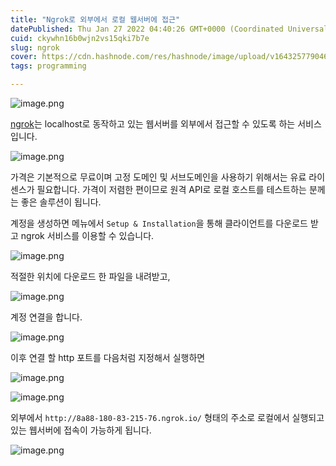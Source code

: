 ```yaml
---
title: "Ngrok로 외부에서 로컬 웹서버에 접근"
datePublished: Thu Jan 27 2022 04:40:26 GMT+0000 (Coordinated Universal Time)
cuid: ckywhn16b0wjn2vs15qki7b7e
slug: ngrok
cover: https://cdn.hashnode.com/res/hashnode/image/upload/v1643257790467/53nS-k4t-.png
tags: programming

---
```



![image.png](https://cdn.hashnode.com/res/hashnode/image/upload/v1643257429533/bFKV8yTqz.png)

[ngrok](https://ngrok.com/)는 localhost로 동작하고 있는 웹서버를 외부에서 접근할 수 있도록 하는 서비스입니다.

![image.png](https://cdn.hashnode.com/res/hashnode/image/upload/v1643257790467/53nS-k4t-.png)

가격은 기본적으로 무료이며 고정 도메인 및 서브도메인을 사용하기 위해서는 유료 라이센스가 필요합니다. 가격이 저렴한 편이므로 원격 API로 로컬 호스트를 테스트하는 분께는 좋은 솔루션이 됩니다.

계정을 생성하면 메뉴에서 `Setup & Installation`을 통해 클라이언트를 다운로드 받고 ngrok 서비스를 이용할 수 있습니다.

![image.png](https://cdn.hashnode.com/res/hashnode/image/upload/v1643257891716/X1vB_Y6rM.png)

적절한 위치에 다운로드 한 파일을 내려받고,

![image.png](https://cdn.hashnode.com/res/hashnode/image/upload/v1643257921578/Y5ds0MIrG.png)

계정 연결을 합니다.

![image.png](https://cdn.hashnode.com/res/hashnode/image/upload/v1643258020215/Hq2XGbC94.png)

이후 연결 할 http 포트를 다음처럼 지정해서 실행하면

![image.png](https://cdn.hashnode.com/res/hashnode/image/upload/v1643258051119/PA3aCjhnJ.png)

![image.png](https://cdn.hashnode.com/res/hashnode/image/upload/v1643258355212/QLVV_nf7Q.png)

외부에서 `http://8a88-180-83-215-76.ngrok.io/` 형태의 주소로 로컬에서 실행되고 있는 웹서버에 접속이 가능하게 됩니다.

![image.png](https://cdn.hashnode.com/res/hashnode/image/upload/v1643258136496/cETnYsPo4.png)
